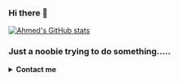 ### Hi there 👋

[![Ahmed's GitHub stats](https://github-readme-stats.vercel.app/api?username=ahmedmoselhi&theme=github_dark)
](https://github.com/ahmedmoselhi)

### Just a noobie trying to do something.....


<details>
  <summary> <b> Contact me </b> </summary>
  
- [Personal e-mail](mailto:ahmedmoselhi@gmail.com)
- __Telegram:__ `http://tg.me/kanged99`
- [Facebook](https://www.facebook.com/ahmed.moselhi.98)
</details>
